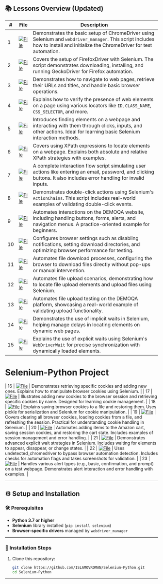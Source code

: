 ## 📚 Lessons Overview (Updated)

| **#** | **File**                                                                                                                                         | **Description**                                                                                |
|-------|---------------------------------------------------------------------------------------------------------------------------------------------------|------------------------------------------------------------------------------------------------|
| 1     | [![File](https://img.shields.io/badge/File-1_chromedriver.py-blue)](1_chromedriver.py)                                                             | Demonstrates the basic setup of ChromeDriver using Selenium and `webdriver_manager`. This script includes how to install and initialize the ChromeDriver for test automation. |
| 2     | [![File](https://img.shields.io/badge/File-2_firefoxdriver.py-blue)](2_firefoxdriver.py)                                                           | Covers the setup of FirefoxDriver with Selenium. The script demonstrates downloading, installing, and running GeckoDriver for Firefox automation. |
| 3     | [![File](https://img.shields.io/badge/File-3_navigation.py-blue)](3_navigation.py)                                                                 | Demonstrates how to navigate to web pages, retrieve their URLs and titles, and handle basic browser operations. |
| 4     | [![File](https://img.shields.io/badge/File-4_Verification.py-blue)](4_Verification.py)                                                             | Explains how to verify the presence of web elements on a page using various locators like `ID`, `CLASS_NAME`, `CSS_SELECTOR`, and more. |
| 5     | [![File](https://img.shields.io/badge/File-5_find.py-blue)](5_find.py)                                                                             | Introduces finding elements on a webpage and interacting with them through clicks, inputs, and other actions. Ideal for learning basic Selenium interaction methods. |
| 6     | [![File](https://img.shields.io/badge/File-6_xpath.py-blue)](6_xpath.py)                                                                           | Covers using XPath expressions to locate elements on a webpage. Explains both absolute and relative XPath strategies with examples. |
| 7     | [![File](https://img.shields.io/badge/File-7_clicktutor.py-blue)](7_clicktutor.py)                                                                 | A complete interaction flow script simulating user actions like entering an email, password, and clicking buttons. It also includes error handling for invalid inputs. |
| 8     | [![File](https://img.shields.io/badge/File-8.1_doubleklick.py-blue)](8.1_doubleklick.py)                                                           | Demonstrates double-click actions using Selenium's `ActionChains`. This script includes real-world examples of validating double-click events. |
| 9     | [![File](https://img.shields.io/badge/File-8.2_DEMOQA.py-blue)](8.2_DEMOQA.py)                                                                     | Automates interactions on the DEMOQA website, including handling buttons, forms, alerts, and navigation menus. A practice-oriented example for beginners. |
| 10    | [![File](https://img.shields.io/badge/File-9_BrowserSettings.py-blue)](9_BrowserSettings.py)                                                       | Configures browser settings such as disabling notifications, setting download directories, and optimizing browser performance for testing. |
| 11    | [![File](https://img.shields.io/badge/File-10_Downloading_file.py-blue)](10_Downloading_file.py)                                                   | Automates file download processes, configuring the browser to download files directly without pop-ups or manual intervention. |
| 12    | [![File](https://img.shields.io/badge/File-10.1_Upload_file.py-blue)](10.1_Upload_file.py)                                                         | Automates file upload scenarios, demonstrating how to locate file upload elements and upload files using Selenium. |
| 13    | [![File](https://img.shields.io/badge/File-10.2_Upload_DEMOQA.py-blue)](10.2_Upload_DEMOQA.py)                                                     | Automates file upload testing on the DEMOQA platform, showcasing a real-world example of validating upload functionality. |
| 14    | [![File](https://img.shields.io/badge/File-11.1_Implicitly.py-blue)](11.1_Implicitly.py)                                                           | Demonstrates the use of implicit waits in Selenium, helping manage delays in locating elements on dynamic web pages. |
| 15    | [![File](https://img.shields.io/badge/File-11.2_Explicit.py-blue)](11.2_Explicit.py)                                                               | Explains the use of explicit waits using Selenium's `WebDriverWait` for precise synchronization with dynamically loaded elements. |
# Selenium-Python Project

| 16    | [![File](https://img.shields.io/badge/File-14_1_getCookies.py-blue)](14_1_getCookies.py)                             | Demonstrates retrieving specific cookies and adding new ones. Explains how to manipulate browser cookies using Selenium.                                                                                                                                    |
| 17    | [![File](https://img.shields.io/badge/File-14_2_addCookies.py-blue)](14_2_addCookies.py)                             | Illustrates adding new cookies to the browser session and retrieving specific cookies by name. Designed for learning cookie management.                                                                                                                      |
| 18    | [![File](https://img.shields.io/badge/File-14_3_GetCookiestofile.py-blue)](14_3_GetCookiestofile.py)                 | Explains saving browser cookies to a file and restoring them. Uses pickle for serialization and Selenium for cookie manipulation.                                                                                                                            |
| 19    | [![File](https://img.shields.io/badge/File-14_4_cookies.py-blue)](14_4_cookies.py)                                   | Covers clearing all browser cookies, loading cookies from a file, and refreshing the session. Practical for understanding cookie handling in Selenium.                                                                                                       |
| 20    | [![File](https://img.shields.io/badge/File-14_5_Amazoncart.py-blue)](14_5_Amazoncart.py)                             | Automates adding items to the Amazon cart, saving session cookies, and restoring the cart state. Includes examples of session management and error handling.                                                                                                 |
| 21    | [![File](https://img.shields.io/badge/File-11.3_Explicit.py-blue)](11.3_Explicit.py)                                 | Demonstrates advanced explicit wait strategies in Selenium. Includes waiting for elements to appear, disappear, or change states.                                                                                                                            |
| 22    | [![File](https://img.shields.io/badge/File-12.1_stells_cheking.py-blue)](12.1_stells_cheking.py)                     | Uses undetected_chromedriver to bypass browser automation detection. Includes checks for automation flags and takes screenshots for validation.                                                                                                               |
| 23    | [![File](https://img.shields.io/badge/File-13_Allerts.py-blue)](13_Allerts.py)                                       | Handles various alert types (e.g., basic, confirmation, and prompt) on a test webpage. Demonstrates alert interaction and error handling with examples.                                                                                                       |

---

## ⚙️ Setup and Installation

### 🛠 Prerequisites

- **Python 3.7 or higher**  
- **Selenium** library installed (`pip install selenium`)  
- **Browser-specific drivers** managed by `webdriver_manager`  

---

### 🚀 Installation Steps

1. Clone this repository:  
   ```bash
   git clone https://github.com/ISLAMOVROMAN/Selenium-Python.git
   cd Selenium-Python
---


